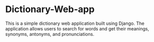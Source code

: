 # Dictionary-Web-app
This is a simple dictionary web application built using Django. The application allows users to search for words and get their meanings, synonyms, antonyms, and pronunciations.
